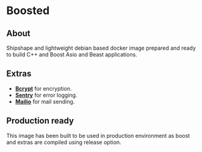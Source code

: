 # Boosted

## About

Shipshape and lightweight debian based docker image prepared and ready to build C++ and Boost Asio and Beast applications.

## Extras

- [**Bcrypt**](https://github.com/trusch/libbcrypt) for encryption.
- [**Sentry**](https://github.com/getsentry/sentry-native) for error logging.
- [**Mailio**](https://github.com/karastojko/mailio) for mail sending.

## Production ready

This image has been built to be used in production environment as boost and extras are compiled using release option.
